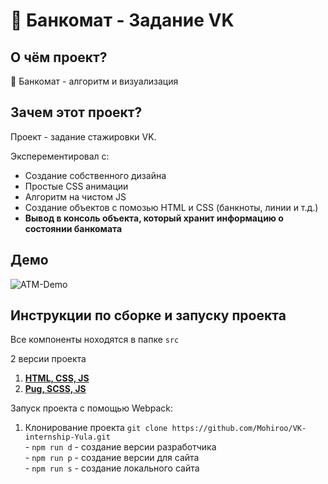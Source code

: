 # 🏧 Банкомат - Задание VK

## О чём проект? 
🏧 Банкомат - алгоритм и визуализация

## Зачем этот проект?
Проект - задание стажировки VK.  

Эксперементировал с:
  - Создание собственного дизайна
  - Простые CSS анимации
  - Алгоритм на чистом JS
  - Создание объектов с помозью HTML и CSS (банкноты, линии и т.д.)
  - **Вывод в консоль объекта, который хранит информацию о состоянии банкомата**  

## Демо
![ATM-Demo](https://user-images.githubusercontent.com/88396768/161300904-2fe6fc7b-31f0-4979-a3e9-b0161930e202.gif)  

## Инструкции по сборке и запуску проекта
Все компоненты ноходятся в папке `src`

2 версии проекта
  1. [**HTML, CSS, JS**](./CHEK%20IT%20-%20ANSWER)
  2. [**Pug, SCSS, JS**](./src)  

Запуск проекта c помощью Webpack:
  1. Клонирование проекта `git clone https://github.com/Mohiroo/VK-internship-Yula.git`  
    - `npm run d` - создание версии разработчика  
    - `npm run p` - создание версии для сайта  
    - `npm run s` - создание локального сайта
